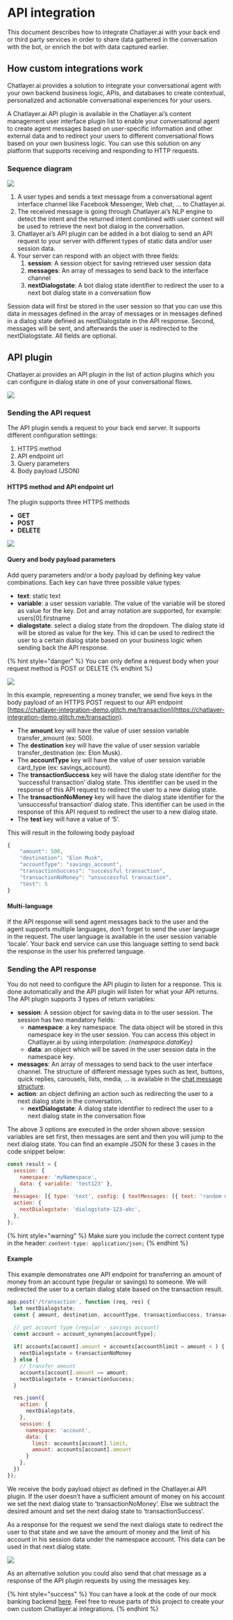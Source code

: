 # API integration

This document describes how to integrate Chatlayer.ai with your back end or third party services in order to share data gathered in the conversation with the bot, or enrich the bot with data captured earlier. 

## How custom integrations work

Chatlayer.ai provides a solution to integrate your conversational agent with your own backend business logic, APIs, and databases to create contextual, personalized and actionable conversational experiences for your users.

A Chatlayer.ai API plugin is available in the Chatlayer.ai’s content management user interface plugin list to enable your conversational agent to create agent messages based on user-specific information and other external data and to redirect your users to different conversational flows based on your own business logic. You can use this solution on any platform that supports receiving and responding to HTTP requests.

### Sequence diagram

![](../../.gitbook/assets/image%20%28131%29.png)

1. A user types and sends a text message from a conversational agent interface channel like Facebook Messenger, Web chat, … to Chatlayer.ai.
2. The received message is going through Chatlayer.ai’s NLP engine to detect the intent and the returned intent combined with user context will be used to retrieve the next bot dialog in the conversation.
3. Chatlayer.ai’s API plugin can be added in a bot dialog to send an API request to your server with different types of static data and/or user session data.
4. Your server can respond with an object with three fields:
   1. **session**: A session object for saving retrieved user session data
   2. **messages**: An array of messages to send back to the interface channel
   3. **nextDialogstate**: A bot dialog state identifier to redirect the user to a next bot dialog state in a conversation flow

Session data will first be stored in the user session so that you can use this data in messages defined in the array of messages or in messages defined in a dialog state defined as nextDialogstate in the API response. Second, messages will be sent, and afterwards the user is redirected to the nextDialogstate. All fields are optional.

## API plugin

Chatlayer.ai provides an API plugin in the list of action plugins which you can configure in dialog state in one of your conversational flows.

![](../../.gitbook/assets/image%20%28174%29.png)

### Sending the API request

The API plugin sends a request to your back end server. It supports different configuration settings:

1. HTTPS method
2. API endpoint url
3. Query parameters
4. Body payload \(JSON\)

#### HTTPS method and API endpoint url

The plugin supports three HTTPS methods

* **GET**
* **POST**
* **DELETE**

![](../../.gitbook/assets/2%20%282%29.png)

#### Query and body payload parameters

Add query parameters and/or a body payload by defining key value combinations. Each key can have three possible value types:

* **text**: static text
* **variable**: a user session variable. The value of the variable will be stored as value for the key. Dot and array notation are supported, for example: users\[0\].firstname
* **dialogstate**: select a dialog state from the dropdown. The dialog state id will be stored as value for the key. This id  can be used to redirect the user to a certain dialog state based on your business logic when sending back the API response.

{% hint style="danger" %}
You can only define a request body when your request method is POST or DELETE
{% endhint %}

![](../../.gitbook/assets/3%20%281%29.png)

In this example, representing a money transfer, we send five keys in the body payload of an HTTPS POST request to our API endpoint [https://chatlayer-integration-demo.glitch.me/transaction](https://chatlayer-integration-demo.glitch.me/transaction).

* The **amount** key will have the value of user session variable transfer\_amount \(ex: 500\).
* The **destination** key will have the value of user session variable transfer\_destination \(ex: Elon Musk\).
* The **accountType** key will have the value of user session variable card\_type \(ex: savings\_account\).
* The **transactionSuccess** key will have the dialog state identifier for the ‘successful transaction’ dialog state. This identifier can be used in the response of this API request to redirect the user to a new dialog state.
* The **transactionNoMoney** key will have the dialog state identifier for the ‘unsuccessful transaction’ dialog state. This identifier can be used in the response of this API request to redirect the user to a new dialog state.
* The **test** key will have a value of ‘5’.

This will result in the following body payload

```javascript
{
    "amount": 500,
    "destination": "Elon Musk",
    "accountType": "savings_account",
    "transactionSuccess": "successful transaction",
    "transactionNoMoney": "unsuccessful transaction",
    "test": 5
}
```

#### Multi-language

If the API response will send agent messages back to the user and the agent supports multiple languages, don’t forget to send the user language in the request. The user language is available in the user session variable ‘locale'. Your back end service can use this language setting to send back the response in the user his preferred language.

### Sending the API response

You do not need to configure the API plugin to listen for a response. This is done automatically and the API plugin will listen for what your API returns. The API plugin supports 3 types of return variables:

* **session**: A session object for saving data in to the user session. The session has two mandatory fields:
  * **namespace**: a key namespace. The data object will be stored in this namespace key in the user session. You can access this object in Chatlayer.ai by using interpolation: _{namespace.dataKey}_
  * **data**: an object which will be saved in the user session data in the namespace key.
* **messages**: An array of messages to send back to the user interface channel. The structure of different message types such as text, buttons, quick replies, carousels, lists, media, … is available in the [chat message structure](../chat-message-structure-for-apis.md).
* **action**: an object defining an action such as redirecting the user to a next dialog state in the conversation.
  * **nextDialogstate**: A dialog state identifier to redirect the user to a next dialog state in the conversation flow

The above 3 options are executed in the order shown above: session variables are set first, then messages are sent and then you will jump to the next dialog state. You can find an example JSON for these 3 cases in the code snippet below:

```javascript
const result = {
  session: {
    namespace: 'myNamespace',
    data: { variable: 'test123' },
  },
  messages: [{ type: 'text', config: { textMessages: [{ text: 'random message 1' }] } }],
  action: {
    nextDialogstate: 'dialogstate-123-abc',
  },
};
```

{% hint style="warning" %}
Make sure you include the correct content type in the header: `content-type: application/json;`
{% endhint %}

#### Example

This example demonstrates one API endpoint for transferring an amount of money from an account type \(regular or savings\) to someone. We will redirected the user to a certain dialog state based on the transaction result.

```javascript
app.post('/transaction', function (req, res) {
  let nextDialogstate; 
  const { amount, destination, accountType, transactionSuccess, transactionNoMoney = req.body; 

  // get account type (regular - savings account) 
  const account = account_synonyms[accountType];
 
  if( accounts[account].amount + accounts[accounthlimit — amount < ) {
    nextDialogstate = transactionNoMoney 
  } else { 
    // transfer amount 
    accounts[account].amount —= amount;
    nextDialogstate = transactionSuccess; 
  } 

  res.json({
    action: { 
      nextDialogstate,
    }, 
    session: {
      namespace: 'account', 
      data: {
        limit: accounts[account].limit, 
        amount: accounts[account].amount 
      }
    },
  })
});
```

We receive the body payload object as defined in the Chatlayer.ai API plugin. If the user doesn’t have a sufficient amount of money on his account we set the next dialog state to ‘transactionNoMoney’. Else we subtract the desired amount and set the next dialog state to ‘transactionSuccess'.

As a response for the request we send the next dialogs state to redirect the user to that state and we save the amount of money and the limit of his account in his session data under the namespace account. This data can be used in that next dialog state.

![](../../.gitbook/assets/image%20%28229%29.png)

As an alternative solution you could also send that chat message as a response of the API plugin requests by using the messages key.

{% hint style="success" %}
You can have a look at the code of our mock banking backend [here](https://chatlayer-integration-demo.glitch.me/). Feel free to reuse parts of this project to create your own custom Chatlayer.ai integrations.
{% endhint %}


